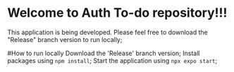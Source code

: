 # Welcome to Auth To-do repository!!!
This application is being developed. Please feel free to download the "Release" branch version to run locally;

#How to run locally
Download the 'Release' branch version;
Install packages using `npm install`;
Start the application using `npx expo start`;
